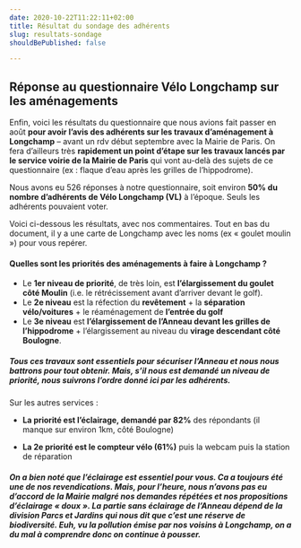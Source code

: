 ```yaml
---
date: 2020-10-22T11:22:11+02:00
title: Résultat du sondage des adhérents
slug: resultats-sondage
shouldBePublished: false

---
```

## Réponse au questionnaire Vélo Longchamp sur les aménagements

Enfin, voici les résultats du questionnaire que nous avions fait passer en août **pour avoir l’avis des adhérents sur les travaux d’aménagement à Longchamp** – avant un rdv début septembre avec la Mairie de Paris. On fera d’ailleurs très **rapidement un point d’étape sur les travaux lancés par le service voirie de la Mairie de Paris** qui vont au-delà des sujets de ce questionnaire (ex : flaque d’eau après les grilles de l’hippodrome).

Nous avons eu 526 réponses à notre questionnaire, soit environ **50% du nombre d’adhérents de Vélo Longchamp (VL)** à l’époque. Seuls les adhérents pouvaient voter.

Voici ci-dessous les résultats, avec nos commentaires. Tout en bas du document, il y a une carte de Longchamp avec les noms (ex « goulet moulin ») pour vous repérer.

#### **Quelles sont les priorités des aménagements à faire à Longchamp ?**

* Le **1er niveau de priorité**, de très loin, est **l’élargissement du goulet côté Moulin** (i.e. le rétrécissement avant d’arriver devant le golf).
* Le **2e niveau** est la réfection du **revêtement** + la **séparation vélo/voitures** + le réaménagement de **l’entrée du golf**
* Le **3e niveau** est **l’élargissement de l’Anneau devant les grilles de l’hippodrome** + l’élargissement au niveau du **virage descendant côté Boulogne**.

##### Tous ces travaux sont essentiels pour sécuriser l’Anneau et nous nous battrons pour tout obtenir. Mais, s’il nous est demandé un niveau de priorité, nous suivrons l’ordre donné ici par les adhérents.

Sur les autres services : 

* **La priorité est l’éclairage, demandé par 82%** des répondants (il manque sur environ 1km, côté Boulogne)


* **La 2e priorité est le compteur vélo (61%)** puis la webcam puis la station de réparation

##### On a bien noté que **l’éclairage est essentiel** pour vous. Ca a toujours été une de nos revendications. Mais, pour l’heure, **nous n’avons pas eu d’accord de la Mairie** malgré nos demandes répétées et nos propositions d’éclairage « doux ». La partie sans éclairage de l’Anneau dépend de la division Parcs et Jardins qui nous dit que c’est une réserve de biodiversité. Euh, vu la pollution émise par nos voisins à Longchamp, on a du mal à comprendre donc on continue à pousser.